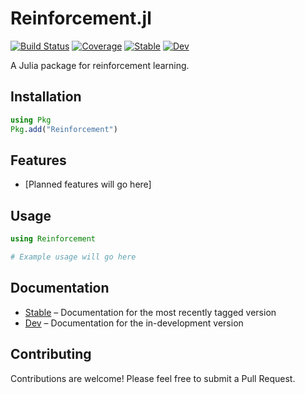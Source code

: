 # Reinforcement.jl

[![Build Status](https://github.com/vafisher/Reinforcement.jl/actions/workflows/CI.yml/badge.svg)](https://github.com/vafisher/Reinforcement.jl/actions/workflows/CI.yml)
[![Coverage](https://codecov.io/gh/vafisher/Reinforcement.jl/branch/main/graph/badge.svg)](https://codecov.io/gh/vafisher/Reinforcement.jl)
[![Stable](https://img.shields.io/badge/docs-stable-blue.svg)](https://vafisher.github.io/Reinforcement.jl/stable)
[![Dev](https://img.shields.io/badge/docs-dev-blue.svg)](https://vafisher.github.io/Reinforcement.jl/dev)

A Julia package for reinforcement learning.

## Installation

```julia
using Pkg
Pkg.add("Reinforcement")
```

## Features

- [Planned features will go here]

## Usage

```julia
using Reinforcement

# Example usage will go here
```

## Documentation

- [Stable](https://vafisher.github.io/Reinforcement.jl/stable) – Documentation for the most recently tagged version
- [Dev](https://vafisher.github.io/Reinforcement.jl/dev) – Documentation for the in-development version

## Contributing

Contributions are welcome! Please feel free to submit a Pull Request.